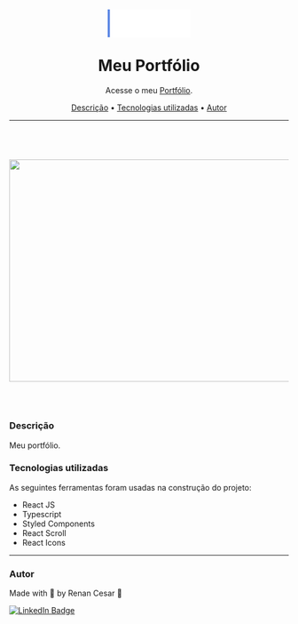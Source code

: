 
<h1 align="center">
 <img align="center" width="150" height="50" src="public/logo.png"><br><br>
 Meu Portfólio</a>
</h1>

<p align="center">Acesse o meu <a href="https://portfolio-azure-delta-83.vercel.app/" target="_blank">Portfólio</a>.</p>

<p align="center">
 <a href="#Descrição">Descrição</a> •
 <a href="#Tecnologias">Tecnologias utilizadas</a> •
 <a href="#autor">Autor</a>
</p>

---

<br>


<h1 align="center">  
<p align="center">
  <img width="800" height="400" src="public/portfolio.gif"><br><br>
</p>

</h1>

<a id="Descrição"></a>
### Descrição

Meu portfólio.

<a id="Tecnologias"></a>
### Tecnologias utilizadas

As seguintes ferramentas foram usadas na construção do projeto:

- React JS
- Typescript
- Styled Components
- React Scroll
- React Icons

---

### Autor

Made with 💜 by Renan Cesar 👋

[![LinkedIn Badge](https://img.shields.io/badge/-Renan_Cesar-blue?style=flat-square&logo=Linkedin&logoColor=white&link=https://www.linkedin.com/in/renan-cesar/)](https://www.linkedin.com/in/renan-cesar/)

